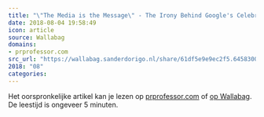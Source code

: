 ```yaml
---
title: "\"The Media is the Message\" - The Irony Behind Google's Celebration of Marshall McLuhan"
date: 2018-08-04 19:58:49
icon: article
source: Wallabag
domains:
- prprofessor.com
src_url: "https://wallabag.sanderdorigo.nl/share/61df5e9e9ec2f5.64583008"
2018: "08"
categories:
---
```

Het oorspronkelijke artikel kan je lezen op [prprofessor.com](https://www.prprofessor.com/home/mcluhan) of [op Wallabag](https://wallabag.sanderdorigo.nl/share/61df5e9e9ec2f5.64583008). De leestijd is ongeveer 5 minuten.